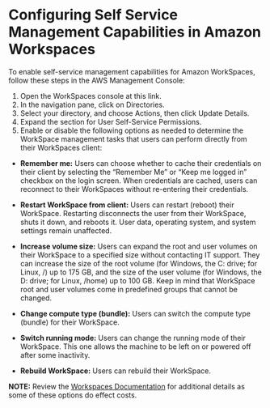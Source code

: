 # Configuring Self Service Management Capabilities in Amazon Workspaces

To enable self-service management capabilities for Amazon WorkSpaces, follow these steps in the AWS Management Console:

1. Open the WorkSpaces console at this link.
2. In the navigation pane, click on Directories.
3. Select your directory, and choose Actions, then click Update Details.
4. Expand the section for User Self-Service Permissions.
5. Enable or disable the following options as needed to determine the WorkSpace management tasks that users can perform directly from their WorkSpaces client:

* **Remember me:** Users can choose whether to cache their credentials on their client by selecting the “Remember Me” or “Keep me logged in” checkbox on the login screen. When credentials are cached, users can reconnect to their WorkSpaces without re-entering their credentials.
  
* **Restart WorkSpace from client:** Users can restart (reboot) their WorkSpace. Restarting disconnects the user from their WorkSpace, shuts it down, and reboots it. User data, operating system, and system settings remain unaffected.
  
* **Increase volume size:** Users can expand the root and user volumes on their WorkSpace to a specified size without contacting IT support. They can increase the size of the root volume (for Windows, the C: drive; for Linux, /) up to 175 GB, and the size of the user volume (for Windows, the D: drive; for Linux, /home) up to 100 GB. Keep in mind that WorkSpace root and user volumes come in predefined groups that cannot be changed.

* **Change compute type (bundle):** Users can switch the compute type (bundle) for their WorkSpace.

* **Switch running mode:** Users can change the running mode of their WorkSpace. This one allows the machine to be left on or powered off after some inactivity.

* **Rebuild WorkSpace:** Users can rebuild their WorkSpace.

**NOTE:** Review the [Workspaces Documentation](https://docs.aws.amazon.com/workspaces/) for additional details as some of these options do effect costs.
